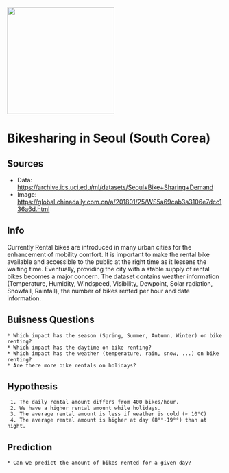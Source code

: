 <img width="250" src="https://raw.githubusercontent.com/lukwies/mid-bootcamp-project/main/data/img/bikes.png">


# Bikesharing in Seoul (South Corea)


## Sources
 * Data: https://archive.ics.uci.edu/ml/datasets/Seoul+Bike+Sharing+Demand
 * Image: https://global.chinadaily.com.cn/a/201801/25/WS5a69cab3a3106e7dcc136a6d.html


## Info
Currently Rental bikes are introduced in many urban cities for the enhancement of mobility comfort.
It is important to make the rental bike available and accessible to the public at the right time as it lessens the waiting time. Eventually, providing the city with a stable supply of rental bikes becomes a major concern.
The dataset contains weather information (Temperature, Humidity, Windspeed, Visibility, Dewpoint, Solar radiation, Snowfall, Rainfall), the number of bikes rented per hour and date information.



## Buisness Questions
    * Which impact has the season (Spring, Summer, Autumn, Winter) on bike renting?
    * Which impact has the daytime on bike renting?
    * Which impact has the weather (temperature, rain, snow, ...) on bike renting?
    * Are there more bike rentals on holidays?

## Hypothesis
     1. The daily rental amount differs from 400 bikes/hour.
     2. We have a higher rental amount while holidays.
     3. The average rental amount is less if weather is cold (< 10°C)
     4. The average rental amount is higher at day (8°°-19°°) than at night.

## Prediction
    * Can we predict the amount of bikes rented for a given day?

